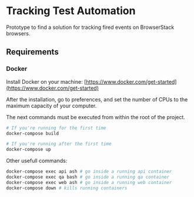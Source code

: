 # Tracking Test Automation

Prototype to find a solution for tracking fired events on BrowserStack browsers.

## Requirements

### Docker

Install Docker on your machine: [https://www.docker.com/get-started](https://www.docker.com/get-started)

After the installation, go to preferences, and set the number of CPUs to the maximum capacity of your computer.

The next commands must be executed from within the root of the project.

```bash
# If you're running for the first time
docker-compose build

# If you're running after the first time
docker-compose up
```

Other usefull commands:

```bash
docker-compose exec api ash # go inside a running api container
docker-compose exec qa bash # go inside a running qa container
docker-compose exec web ash # go inside a running web container
docker-compose down # kills running containers
```
